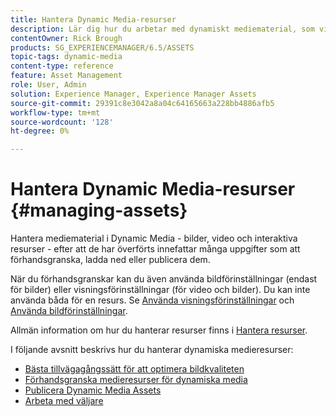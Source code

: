 ```yaml
---
title: Hantera Dynamic Media-resurser
description: Lär dig hur du arbetar med dynamiskt mediematerial, som videor och bilder, när de har överförts. Du kan förhandsgranska, hämta eller publicera resurser.
contentOwner: Rick Brough
products: SG_EXPERIENCEMANAGER/6.5/ASSETS
topic-tags: dynamic-media
content-type: reference
feature: Asset Management
role: User, Admin
solution: Experience Manager, Experience Manager Assets
source-git-commit: 29391c8e3042a8a04c64165663a228bb4886afb5
workflow-type: tm+mt
source-wordcount: '128'
ht-degree: 0%

---
```


# Hantera Dynamic Media-resurser {#managing-assets}

Hantera mediematerial i Dynamic Media - bilder, video och interaktiva resurser - efter att de har överförts innefattar många uppgifter som att förhandsgranska, ladda ned eller publicera dem.

När du förhandsgranskar kan du även använda bildförinställningar (endast för bilder) eller visningsförinställningar (för video och bilder). Du kan inte använda båda för en resurs. Se [Använda visningsförinställningar](/help/assets/viewer-presets.md) och [Använda bildförinställningar](/help/assets/image-sets.md).

Allmän information om hur du hanterar resurser finns i [Hantera resurser](/help/assets/manage-assets.md).

I följande avsnitt beskrivs hur du hanterar dynamiska medieresurser:

* [Bästa tillvägagångssätt för att optimera bildkvaliteten](/help/assets/best-practices-for-optimizing-the-quality-of-your-images.md)
* [Förhandsgranska medieresurser för dynamiska media](/help/assets/previewing-assets.md)
* [Publicera Dynamic Media Assets](/help/assets/publishing-dynamicmedia-assets.md)
* [Arbeta med väljare](/help/assets/working-with-selectors.md)
